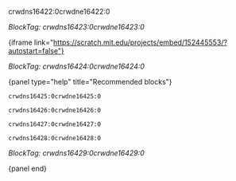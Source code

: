 crwdns16422:0crwdne16422:0

*BlockTag: crwdns16423:0crwdne16423:0*

{iframe link="https://scratch.mit.edu/projects/embed/152445553/?autostart=false"}

*BlockTag: crwdns16424:0crwdne16424:0*

{panel type="help" title="Recommended blocks"}

<pre><code class="scratch:split:random">crwdns16425:0crwdne16425:0
</code></pre>

<pre><code class="scratch:split:random">crwdns16426:0crwdne16426:0
</code></pre>

<pre><code class="scratch:split:random">crwdns16427:0crwdne16427:0
</code></pre>

<pre><code class="scratch:split:random">crwdns16428:0crwdne16428:0
</code></pre>

*BlockTag: crwdns16429:0crwdne16429:0*

{panel end}